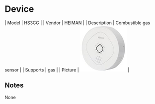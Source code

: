 
# Device

| Model | HS3CG  |
| Vendor  | HEIMAN  |
| Description | Combustible gas sensor |
| Supports | gas |
| Picture | ![../images/devices/HS3CG.jpg](../images/devices/HS3CG.jpg) |

## Notes

None
